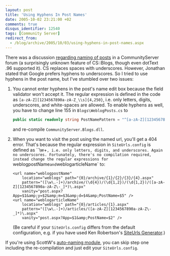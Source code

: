 ```yaml
---
layout: post
title: 'Using Hyphens In Post Names'
date: 2005-10-02 23:21:00 +02
comments: true
disqus_identifier: 12540
tags: [Community Server]
redirect_from:
  - /blog/archive/2005/10/03/using-hyphens-in-post-names.aspx
---
```


There was a discussion [regarding naming of posts](http://communityserver.org/forums/498215/ShowPost.aspx) in a CommunityServer forum (a surprisingly unknown feature of CS::Blogs, though even dotText .96 supported it). CS replaces spaces with underscores. However, Jonathan stated that Google prefers hyphens to underscores. So I tried to use hyphens in the post name, but I've stumbled over two issues:

1.  You cannot enter hyphens in the post's name edit box because the field validator won't accept it. The regular expression is defined in the code as `[a-zA-Z][1234567890a-zA-Z_\\s]{4,250}`, i.e. only letters, digits, underscores, and white-spaces are allowed. To enable hyphens as well, you have to change line 155 in `Blogs\WeblogPosts.cs` to

    ``` csharp
    public static readonly string PostNamePattern = "^[a-zA-Z][1234567890a-zA-Z\\-_\\s]{4,250}$";
    ```

    and re-compile `CommunityServer.Blogs.dll`.

2.  When you want to visit the post using the named url, you'll get a 404 error. That's because the regular expression in `SiteUrls.config` is defined as ``\w+`, i.e. only letters, digits, and underscores. Again no underscores. Fortunately, there's no compilation required, instead change the regular expressions for `weblogpostName` and `weblogarticleName` to:

    ``` aspnet
    <url name="weblogpostName"
        location="weblogs" path="{0}/archive/{1}/{2}/{3}/{4}.aspx"
        pattern="([\w\.-]+)/archive/(\d{4})/(\d{1,2})/(\d{1,2})/([a-zA-Z][1234567890a-zA-Z\-_]*)\.aspx"
        vanity="post.aspx?App=$1&amp;y=$2&amp;m=$3&amp;d=$4&amp;PostName=$5" />
    <url name="weblogarticleName"
        location="weblogs" path="{0}/articles/{1}.aspx"
        pattern="([\w\.-]+)/articles/([a-zA-Z][1234567890a-zA-Z\-_]*)\.aspx"
        vanity="post.aspx?App=$1&amp;PostName=$2" />
    ```

    (Be careful if your `SiteUrls.config` differs from the default configuration, e.g. if you have used Ken Robertson's [SiteUrls Generator](http://www.qgyen.net/csaddins/singlesite/).)

If you're using ScottW's [auto-naming module](http://scottwater.com/blog/archive/2005/09/23/Auto_Name_Your_CS_Posts.aspx), you can skip step one including the re-compilation and just edit your `SiteUrls.config`.


